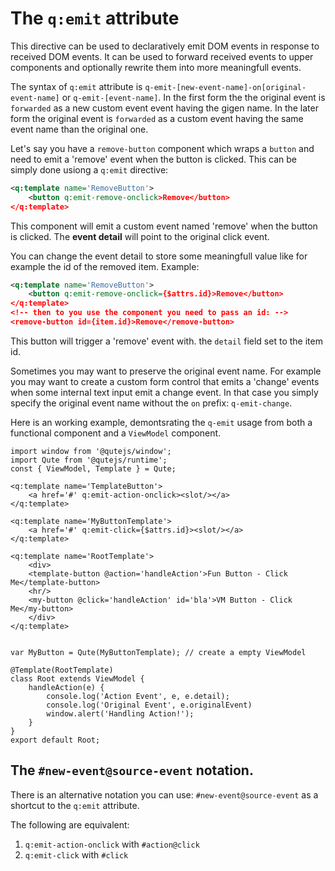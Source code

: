 # The `q:emit` attribute

This directive can be used to declaratively emit DOM events in response to received DOM events. It can be used to forward received events to upper components and optionally rewrite them into more meaningfull events.

The syntax of `q:emit` attribute is `q-emit-[new-event-name]-on[original-event-name]` or `q-emit-[event-name]`. In the first form the the original event is `forwarded` as a new custom event event having the gigen name. In the later form the original event is `forwarded` as a custom event having the same event name than the original one.

Let's say you have a `remove-button` component which wraps a `button` and need to emit a 'remove' event when the button is clicked. This can be simply done usiong a `q:emit` directive:

```xml
<q:template name='RemoveButton'>
	<button q:emit-remove-onclick>Remove</button>
</q:template>
```

This component will emit a custom event named 'remove' when the button is clicked. The **event detail** will point to the original click event.

You can change the event detail to store some meaningfull value like for example the id of the removed item. Example:

```xml
<q:template name='RemoveButton'>
	<button q:emit-remove-onclick={$attrs.id}>Remove</button>
</q:template>
<!-- then to you use the component you need to pass an id: -->
<remove-button id={item.id}>Remove</remove-button>
```

This button will trigger a 'remove' event with. the `detail` field set to the item id.

Sometimes you may want to preserve the original event name. For example you may want to create a custom form control that emits a 'change' events when some internal text input emit a change event. In that case you simply specify the original event name without the `on` prefix: `q-emit-change`.

Here is an working example, demontsrating the `q-emit` usage from both a functional component and a `ViewModel` component.

```jsq
import window from '@qutejs/window';
import Qute from '@qutejs/runtime';
const { ViewModel, Template } = Qute;

<q:template name='TemplateButton'>
	<a href='#' q:emit-action-onclick><slot/></a>
</q:template>

<q:template name='MyButtonTemplate'>
	<a href='#' q:emit-click={$attrs.id}><slot/></a>
</q:template>

<q:template name='RootTemplate'>
	<div>
	<template-button @action='handleAction'>Fun Button - Click Me</template-button>
	<hr/>
	<my-button @click='handleAction' id='bla'>VM Button - Click Me</my-button>
	</div>
</q:template>


var MyButton = Qute(MyButtonTemplate); // create a empty ViewModel

@Template(RootTemplate)
class Root extends ViewModel {
    handleAction(e) {
		console.log('Action Event', e, e.detail);
		console.log('Original Event', e.originalEvent)
		window.alert('Handling Action!');
	}
}
export default Root;
```

## The `#new-event@source-event` notation.

There is an alternative notation you can use: `#new-event@source-event` as a shortcut to the `q:emit` attribute.

The following are equivalent:

1. `q:emit-action-onclick` with `#action@click`
2. `q:emit-click` with `#click`

